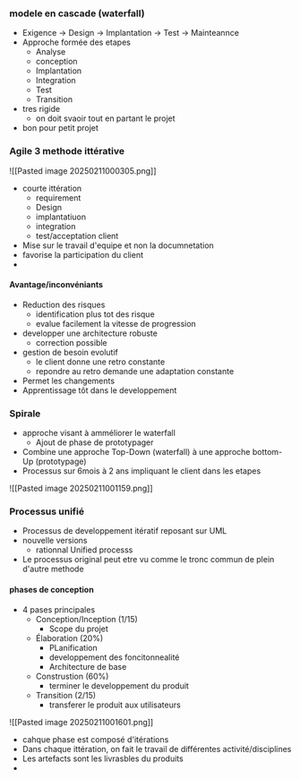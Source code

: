 ### modele en cascade (waterfall)
- Exigence -> Design -> Implantation -> Test -> Mainteannce
- Approche formée des etapes 
	- Analyse 
	- conception 
	- Implantation
	- Integration 
	- Test
	- Transition
- tres rigide 
	- on doit svaoir tout en partant le projet 
- bon pour petit projet 

### Agile 3 methode ittérative

![[Pasted image 20250211000305.png]]


- courte ittération
	- requirement
	- Design
	- implantatiuon
	- integration 
	- test/acceptation client
- Mise sur le travail d'equipe et non la documnetation
- favorise la participation du client
- 
#### Avantage/inconvéniants
- Reduction des risques 
	- identification plus tot des risque
	- evalue facilement la vitesse de progression 
- developper une architecture robuste
	- correction possible
- gestion de besoin evolutif
	- le client donne une retro constante
	- repondre au retro demande une adaptation constante
- Permet les changements
- Apprentissage tôt dans le developpement


### Spirale 
- approche visant à amméliorer le waterfall 
	- Ajout de phase de prototypager
- Combine une approche Top-Down (waterfall)  à une approche bottom-Up (prototypage) 
- Processus sur 6mois à 2 ans impliquant le client dans les etapes

![[Pasted image 20250211001159.png]]



### Processus unifié 
- Processus de developpement itératif reposant sur UML 
- nouvelle versions 
	- rationnal Unified processs
- Le processus original peut etre vu comme le tronc commun de plein d'autre methode


#### phases de conception
- 4 pases principales 
	- Conception/Inception (1/15)
		- Scope du projet
	- Élaboration (20%)
		- PLanification
		- developpement des foncitonnealité 
		- Architecture de base 
	- Construstion (60%)
		- terminer le developpement du produit
	- Transition (2/15)
		- transferer le produit aux utilisateurs

![[Pasted image 20250211001601.png]]


- cahque phase est composé d'itérations 
- Dans chaque ittération, on fait le travail de différentes activité/disciplines
- Les artefacts sont les livrasbles du produits
- 
